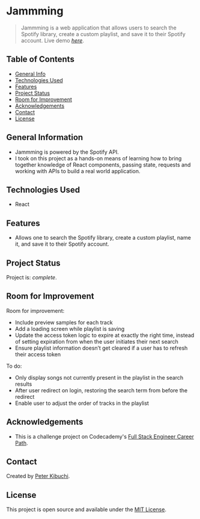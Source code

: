# Jammming
> Jammming is a web application that allows users to search the Spotify library, create a custom playlist, and save it to their Spotify account.
> Live demo [_here_](https://peterkibuchi.github.io/jammming/).

## Table of Contents
* [General Info](#general-information)
* [Technologies Used](#technologies-used)
* [Features](#features)
* [Project Status](#project-status)
* [Room for Improvement](#room-for-improvement)
* [Acknowledgements](#acknowledgements)
* [Contact](#contact)
* [License](#license)


## General Information
- Jammming is powered by the Spotify API.
- I took on this project as a hands-on means of learning how to bring together knowledge of React components, passing state, requests and working with APIs to build a real world application.


## Technologies Used
- React


## Features
- Allows one to search the Spotify library, create a custom playlist, name it, and save it to their Spotify account.


## Project Status
Project is: _complete_.


## Room for Improvement
Room for improvement:
- Include preview samples for each track
- Add a loading screen while playlist is saving
- Update the access token logic to expire at exactly the right time, instead of setting expiration from when the user initiates their next search
- Ensure playlist information doesn’t get cleared if a user has to refresh their access token

To do:
- Only display songs not currently present in the playlist in the search results
- After user redirect on login, restoring the search term from before the redirect
- Enable user to adjust the order of tracks in the playlist


## Acknowledgements
- This is a challenge project on Codecademy's [Full Stack Engineer Career Path](https://www.codecademy.com/learn/paths/full-stack-engineer-career-path/).


## Contact
Created by [Peter Kibuchi](https://www.peterkibuchi.com/).


## License
This project is open source and available under the [MIT License](https://github.com/peterkibuchi/jammming/blob/main/LICENSE).
